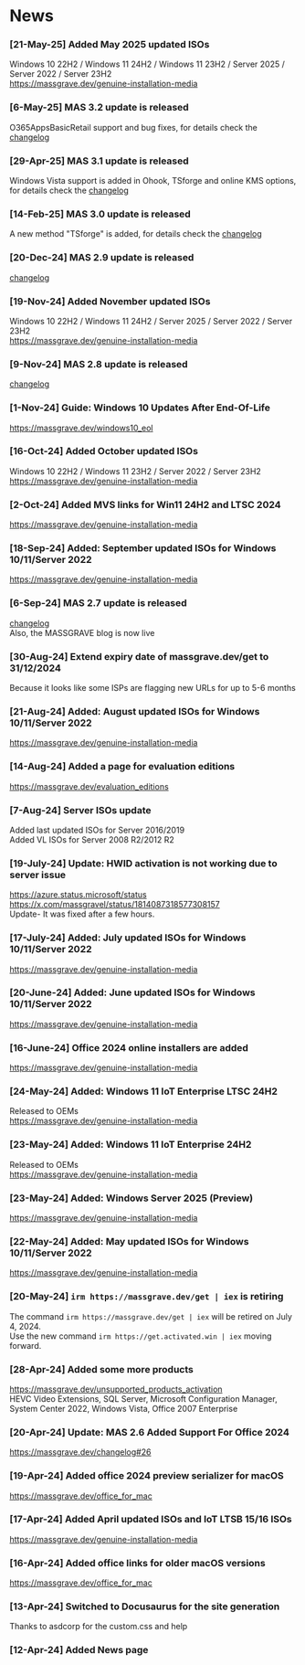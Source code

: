 # News

### [21-May-25] Added May 2025 updated ISOs  
Windows 10 22H2 / Windows 11 24H2 / Windows 11 23H2 / Server 2025 / Server 2022 / Server 23H2  
https://massgrave.dev/genuine-installation-media

### [6-May-25] MAS 3.2 update is released  
O365AppsBasicRetail support and bug fixes, for details check the [changelog](changelog.md)

### [29-Apr-25] MAS 3.1 update is released  
Windows Vista support is added in Ohook, TSforge and online KMS options, for details check the [changelog](changelog.md)

### [14-Feb-25] MAS 3.0 update is released  
A new method "TSforge" is added, for details check the [changelog](changelog.md)

### [20-Dec-24] MAS 2.9 update is released  
[changelog](changelog.md)


### [19-Nov-24] Added November updated ISOs  
Windows 10 22H2 / Windows 11 24H2 / Server 2025 / Server 2022 / Server 23H2  
https://massgrave.dev/genuine-installation-media


### [9-Nov-24] MAS 2.8 update is released  
[changelog](changelog.md)

### [1-Nov-24] Guide: Windows 10 Updates After End-Of-Life  
https://massgrave.dev/windows10_eol

### [16-Oct-24] Added October updated ISOs  
Windows 10 22H2 / Windows 11 23H2 / Server 2022 / Server 23H2  
https://massgrave.dev/genuine-installation-media

### [2-Oct-24] Added MVS links for Win11 24H2 and LTSC 2024  
https://massgrave.dev/genuine-installation-media

### [18-Sep-24] Added: September updated ISOs for Windows 10/11/Server 2022  
https://massgrave.dev/genuine-installation-media

### [6-Sep-24] MAS 2.7 update is released  
[changelog](changelog.md)    
Also, the MASSGRAVE blog is now live

### [30-Aug-24] Extend expiry date of massgrave.dev/get to 31/12/2024
Because it looks like some ISPs are flagging new URLs for up to 5-6 months

### [21-Aug-24] Added: August updated ISOs for Windows 10/11/Server 2022 
https://massgrave.dev/genuine-installation-media

### [14-Aug-24] Added a page for evaluation editions
https://massgrave.dev/evaluation_editions

### [7-Aug-24] Server ISOs update
Added last updated ISOs for Server 2016/2019  
Added VL ISOs for Server 2008 R2/2012 R2  

### [19-July-24] Update: HWID activation is not working due to server issue
https://azure.status.microsoft/status  
https://x.com/massgravel/status/1814087318577308157  
Update- It was fixed after a few hours.  

### [17-July-24] Added: July updated ISOs for Windows 10/11/Server 2022 
https://massgrave.dev/genuine-installation-media

### [20-June-24] Added: June updated ISOs for Windows 10/11/Server 2022 
https://massgrave.dev/genuine-installation-media

### [16-June-24] Office 2024 online installers are added
https://massgrave.dev/genuine-installation-media

### [24-May-24] Added: Windows 11 IoT Enterprise LTSC 24H2
Released to OEMs  
https://massgrave.dev/genuine-installation-media

### [23-May-24] Added: Windows 11 IoT Enterprise 24H2
Released to OEMs  
https://massgrave.dev/genuine-installation-media

### [23-May-24] Added: Windows Server 2025 (Preview)
https://massgrave.dev/genuine-installation-media

### [22-May-24] Added: May updated ISOs for Windows 10/11/Server 2022 
https://massgrave.dev/genuine-installation-media

### [20-May-24] `irm https://massgrave.dev/get | iex` is retiring
The command `irm https://massgrave.dev/get | iex` will be retired on July 4, 2024.  
Use the new command `irm https://get.activated.win | iex` moving forward.  

### [28-Apr-24] Added some more products
https://massgrave.dev/unsupported_products_activation  
HEVC Video Extensions, SQL Server, Microsoft Configuration Manager, System Center 2022, Windows Vista, Office 2007 Enterprise  

### [20-Apr-24] Update: MAS 2.6 Added Support For Office 2024
https://massgrave.dev/changelog#26

### [19-Apr-24] Added office 2024 preview serializer for macOS
https://massgrave.dev/office_for_mac

### [17-Apr-24] Added April updated ISOs and IoT LTSB 15/16 ISOs
https://massgrave.dev/genuine-installation-media

### [16-Apr-24] Added office links for older macOS versions
https://massgrave.dev/office_for_mac

### [13-Apr-24] Switched to Docusaurus for the site generation  
Thanks to asdcorp for the custom.css and help

### [12-Apr-24] Added News page
